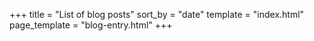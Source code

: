 +++
title = "List of blog posts"
sort_by = "date"
template = "index.html"
page_template = "blog-entry.html"
+++
